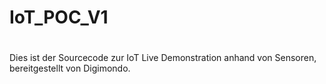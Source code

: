# IoT_POC_V1
#
Dies ist der Sourcecode zur IoT Live Demonstration
anhand von Sensoren, bereitgestellt von Digimondo.
#
